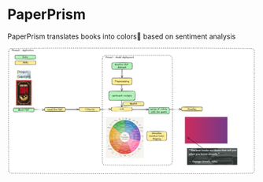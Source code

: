 # PaperPrism

PaperPrism translates books into colors🌈 based on sentiment analysis

![system_design](./system_design.png)
